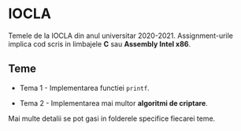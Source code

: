 # IOCLA

Temele de la IOCLA din anul universitar 2020-2021. Assignment-urile implica cod scris in limbajele **C** sau **Assembly Intel x86**.

## Teme

* Tema 1 - Implementarea functiei ```printf```.

* Tema 2 - Implementarea mai multor **algoritmi de criptare**.

Mai multe detalii se pot gasi in folderele specifice fiecarei teme.